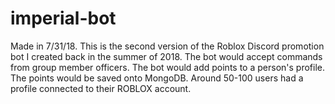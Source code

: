 # imperial-bot
Made in 7/31/18. 
This is the second version of the Roblox Discord promotion bot I created back in the summer of 2018. 
The bot would accept commands from group member officers. The bot would add points to a person's profile. The points would be saved onto MongoDB. 
Around 50-100 users had a profile connected to their ROBLOX account.
